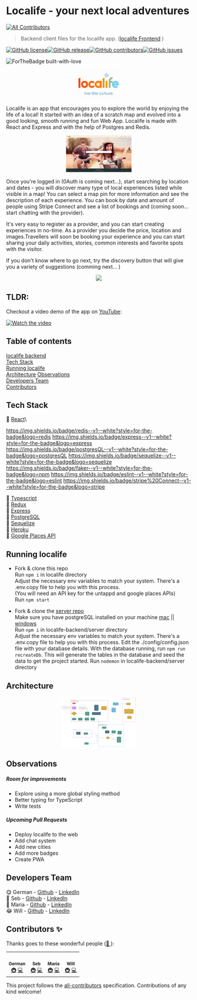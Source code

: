 # Localife - your next local adventures

<!-- ALL-CONTRIBUTORS-BADGE:START - Do not remove or modify this section -->
[![All Contributors](https://img.shields.io/badge/all_contributors-4-orange.svg?style=flat-square)](#contributors-)
<!-- ALL-CONTRIBUTORS-BADGE:END -->

> Backend client files for the localife app. ([localife Frontend](https://github.com/geuxor/localife-frontend)  )

[![GitHub license](https://img.shields.io/github/license/geuxor/localife-frontend)](https://github.com/geuxor/localife-frontend/blob/develop/LICENSE)[![GitHub release](https://img.shields.io/github/release/geuxor/localife-frontend)](https://github.com/geuxor/localife-frontend/releases/tag/0.9.0)[![GitHub contributors](https://img.shields.io/github/contributors/geuxor/localife-frontend)](https://github.com/geuxor/localife-frontend/graphs/contributors)[![GitHub issues](https://img.shields.io/github/issues/geuxor/localife-frontend)](https://GitHub.com/geuxor/localife-frontend/issues)

<span align="center">![ForTheBadge built-with-love](https://forthebadge.com/images/badges/built-with-love.svg)</span>

<p align="center">
 <img src="./readmeFiles/logo-small.png" alt="localife logo" style="zoom:40%;" >
</p>

Localife is an app that encourages you to explore the world by enjoying the life of a local!
It started with an idea of a scratch map and evolved into a good looking, smooth running and fun Web App.
Localife is made with React and Express and with the help of Postgres and Redis.

<p align="center">
 <img src="./readmeFiles/back500.png" style="zoom:20%;" >
</p>

Once you're logged in (0Auth is coming next...), start searching by location and dates - you will discover many type of local experiences listed while visible in a map! You can select a map pin for more information and see the description of each experience. You can book by date and amount of people using Stripe Connect and see a list of bookings and (coming soon... start chatting with the provider). 

It's very easy to register as a provider, and you can start creating experiences in no-time. As a provider you decide the price, location and images.Travellers will soon be booking your experience and you can start sharing your daily activities, stories, common interests and favorite spots with the visitor. 

If you don't know where to go next, try the discovery button that will give you a variety of suggestions (comming next... )

<p align="center">
 <img src="./readmeFiles/screenshot2.png" >
</p>

## TLDR:

Checkout a video demo of the app on [YouTube](https://www.youtube.com/watch?v=):

[![Watch the video](https://img.youtube.com/vi//hqdefault.jpg)](https://youtu.be/)

## Table of contents

[localife backend](https://github.com/geuxor/localife-backend)  
[Tech Stack](#tech-stack)  
[Running localife](#running-localife)  
[Architecture](#architecture)
[Observations](#observations)  
[Developers Team](#developers-team)  
[Contributors](#contributors-✨)


## Tech Stack

💖 [React](https://img.shields.io/badge/bcrypt--v1--white?style=for-the-badge&logo=npm)\

https://img.shields.io/badge/redis--v1--white?style=for-the-badge&logo=redis
https://img.shields.io/badge/express--v1--white?style=for-the-badge&logo=express
https://img.shields.io/badge/postgresQL--v1--white?style=for-the-badge&logo=postgresQL
https://img.shields.io/badge/sequelize--v1--white?style=for-the-badge&logo=sequelize
https://img.shields.io/badge/faker--v1--white?style=for-the-badge&logo=npm
https://img.shields.io/badge/eslint--v1--white?style=for-the-badge&logo=eslint
https://img.shields.io/badge/stripe%20Connect--v1--white?style=for-the-badge&logo=stripe

💖 [Typescript](https://www.typescriptlang.org/)  
💖 [Redux](https://redux.js.org/)  
💖 [Express](https://expressjs.com/)  
💖 [PostgreSQL](https://www.postgresql.org/)  
💖 [Sequelize](https://sequelize.org/)  
💖 [Heroku](https://www.heroku.com/)  
💖 [Google Places API](https://cloud.google.com/maps-platform/places)

## Running localife

- Fork & clone this repo  
  Run `npm i` in localife directory  
  Adjust the necessary env variables to match your system. There's a .env.copy file to help you with this process.  
  (You will need an API key for the untappd and google places APIs)  
  Run `npm start`

- Fork & clone the [server repo](https://github.com/geuxor/localife-backend)  
  Make sure you have postgreSQL installed on your machine [mac](https://www.postgresql.org/download/macosx/) || [windows](https://www.postgresql.org/download/windows/)  
  Run `npm i` in localife-backend/server directory  
  Adjust the necessary env variables to match your system. There's a .env.copy file to help you with this process.
  Edit the ./config/config.json file with your database details.
  With the database running, run `npm run recreateDb`. This will generate the tables in the database and seed the data to get the project started.
  Run `nodemon` in localife-backend/server directory

## Architecture

<p align="center">
 <img src="./readmeFiles/localife-provider-onboarding.png" style="zoom:20%;" >
</p>

## Observations

##### Room for improvements

- Explore using a more global styling method
- Better typing for TypeScript
- Write tests

##### Upcoming Pull Requests

- Deploy localife to the web
- Add chat system
- Add new cities
- Add more badges
- Create PWA 

## Developers Team

😋  German - [Github](https://github.com/geuxor) - [LinkedIn](https://www.linkedin.com/in/german-b)\
🤠  Seb - [Github](https://github.com/) - [LinkedIn](https://www.linkedin.com/)\
🥳  Maria - [Github](https://github.com/) - [LinkedIn](https://www.linkedin.com/)\
😂  Will - [Github](https://github.com/) - [LinkedIn](https://www.linkedin.com/)

## Contributors ✨

Thanks goes to these wonderful people ([💝 ](https://allcontributors.org/docs/en/emoji-key)):

<!-- ALL-CONTRIBUTORS-LIST:START - Do not remove or modify this section -->
<!-- prettier-ignore-start -->
<!-- markdownlint-disable -->
<table>
  <tr>
  <td align="center"><a href="http://www.linkedin.com/in/german-b">
   <img src="https://avatars.githubusercontent.com/u/16254346?v=4" width="100px;" alt=""/><br /><sub><b>German</b></sub></a><br />
   <a href="#infra-gexuor" title="Infrastructure (Hosting, Build-Tools, etc)">🚇</a> 
   <a href="https://github.com/geuxor/localife-frontend/commits?author=geuxor" title="Code">💻</a></td>

   <td align="center"><a href=""><img src="https://avatars3.githubusercontent.com/u/?v=4" width="100px;" alt=""/><br /><sub><b>Seb</b></sub></a><br /><a href="#infra-" title="Infrastructure (Hosting, Build-Tools, etc)">🚇</a> <a href="https://github.com/geuxor/localife-frontend/commits?author=" title="Code">💻</a></td>
   
   <td align="center"><a href=""><img src="https://avatars3.githubusercontent.com/u/?v=4" width="100px;" alt=""/><br /><sub><b>Maria</b></sub></a><br /><a href="#infra-" title="Infrastructure (Hosting, Build-Tools, etc)">🚇</a> <a href="https://github.com/geuxor/localife-frontend/commits?author=" title="Code">💻</a></td>
   
   <td align="center"><a href=""><img src="https://avatars3.githubusercontent.com/u/?v=4" width="100px;" alt=""/><br /><sub><b>Will</b></sub></a><br /><a href="#infra-" title="Infrastructure (Hosting, Build-Tools, etc)">🚇</a> <a href="https://github.com/geuxor/localife-frontend/commits?author=" title="Code">💻</a></td>
  
 </tr>
</table>

<!-- markdownlint-enable -->
<!-- prettier-ignore-end -->
<!-- ALL-CONTRIBUTORS-LIST:END -->

This project follows the [all-contributors](https://github.com/all-contributors/all-contributors) specification. Contributions of any kind welcome!
